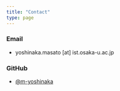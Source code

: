 ```yaml
---
title: "Contact"
type: page
---
```


### Email
- yoshinaka.masato [at] ist.osaka-u.ac.jp

### GitHub
- [@m-yoshinaka](https://github.com/m-yoshinaka/)
